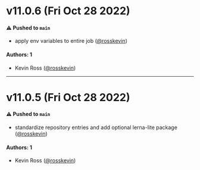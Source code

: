 # v11.0.6 (Fri Oct 28 2022)

#### ⚠️ Pushed to `main`

- apply env variables to entire job ([@rosskevin](https://github.com/rosskevin))

#### Authors: 1

- Kevin Ross ([@rosskevin](https://github.com/rosskevin))

---

# v11.0.5 (Fri Oct 28 2022)

#### ⚠️ Pushed to `main`

- standardize repository entries and add optional lerna-lite package ([@rosskevin](https://github.com/rosskevin))

#### Authors: 1

- Kevin Ross ([@rosskevin](https://github.com/rosskevin))
